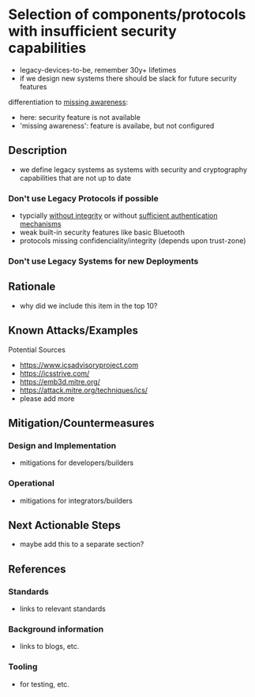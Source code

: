 # Selection of components/protocols with insufficient security capabilities

- legacy-devices-to-be, remember 30y+ lifetimes
- if we design new systems there should be slack for future security features

differentiation to [missing awareness](./missing-awareness.md):

- here: security feature is not available
- 'missing awareness': feature is availabe, but not configured

## Description

- we define legacy systems as systems with security and cryptography capabilities that are not up to date

### Don't use Legacy Protocols if possible

- typcially [without integrity](./availability.md) or without [sufficient authentication mechanisms](./insufficient-access-control.md)
- weak built-in security features like basic Bluetooth
- protocols missing confidenciality/integrity (depends upon trust-zone)

### Don't use Legacy Systems for new Deployments

## Rationale

- why did we include this item in the top 10?

## Known Attacks/Examples

Potential Sources

- <https://www.icsadvisoryproject.com>
- <https://icsstrive.com/>
- <https://emb3d.mitre.org/>
- <https://attack.mitre.org/techniques/ics/>
- please add more

## Mitigation/Countermeasures

### Design and Implementation

- mitigations for developers/builders

### Operational

- mitigations for integrators/builders

## Next Actionable Steps

- maybe add this to a separate section?

## References

### Standards

- links to relevant standards

### Background information

- links to blogs, etc.

### Tooling

- for testing, etc.
